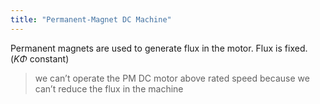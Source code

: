 ```yaml
---
title: "Permanent-Magnet DC Machine"
---
```

Permanent magnets are used to generate flux in the motor. 
Flux is fixed. ($K\Phi$ constant)
>we can’t operate the PM DC motor above rated speed because we can’t reduce the flux in the machine

